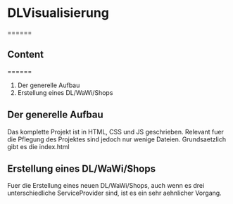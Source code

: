# DLVisualisierung
======

## Content
======
1. Der generelle Aufbau
1. Erstellung eines DL/WaWi/Shops


## Der generelle Aufbau

Das komplette Projekt ist in HTML, CSS und JS geschrieben. Relevant fuer die Pflegung des Projektes sind jedoch nur wenige Dateien. Grundsaetzlich gibt es die index.html 

## Erstellung eines DL/WaWi/Shops

Fuer die Erstellung eines neuen DL/WaWi/Shops, auch wenn es drei unterschiedliche ServiceProvider sind, ist es ein sehr aehnlicher Vorgang.
